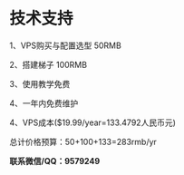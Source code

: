 # 技术支持

1、VPS购买与配置选型 50RMB

2、搭建梯子 100RMB

3、使用教学免费

4、一年内免费维护

4、VPS成本\($19.99/year=133.4792人民币元\)



总计价格预算：50+100+133=283rmb/yr

**联系微信/QQ：9579249**

